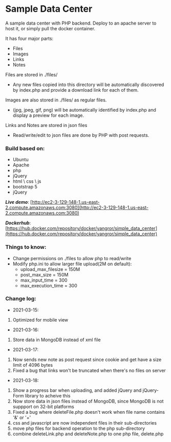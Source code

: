# Sample Data Center

A sample data center with PHP backend. Deploy to an apache server to host it, or simply pull the docker container. 

It has four major parts:

 - Files
 - Images
 - Links
 - Notes

Files are stored in ./files/

 - Any new files copied into this directory will be automatically discovered by index.php and provide a download link for each of them.

Images are also stored in ./files/ as regular files.

 - (jpg, jpeg, gif, png) will be automatically identified by index.php and display a preview for each image.

Links and Notes are stored in json files

  - Read/write/edit to json files are done by PHP with post requests.


### Build based on:
 - Ubuntu
 - Apache
 - php
 - jQuery
 - html \ css \ js
 - bootstrap 5
 - jQuery


***Live demo***: [http://ec2-3-129-148-1.us-east-2.compute.amazonaws.com:3080](http://ec2-3-129-148-1.us-east-2.compute.amazonaws.com:3080)

***Dockerhub***: [https://hub.docker.com/repository/docker/yangror/simple_data_center](https://hub.docker.com/repository/docker/yangror/simple_data_center)

### Things to know:
 - Change permissions on ./files to allow php to read/write
 - Modify php.ini to allow larger file upload(2M on default):
    - upload_max_filesize = 150M
    - post_max_size = 150M
    - max_input_time = 300
    - max_execution_time = 300

### Change log:
 - 2021-03-15:
  1. Optimized for mobile view
 - 2021-03-16:
  1. Store data in MongoDB instead of xml file
 - 2021-03-17:
  1. Now sends new note as post request since cookie and get have a size limit of 4096 bytes
  2. Fixed a bug that links won't be truncated when there's no files on server
 - 2021-03-18:
  1. Show a progress bar when uploading, and added jQuery and jQuery-Form library to acheive this
  2. Now store data in json files instead of MongoDB, since MongoDB is not suppport on 32-bit platforms
  3. Fixed a bug where deleteFile.php doesn't work when file name contains '&' or '+'
  4. css and javascript are now independent files in their sub-directories
  5. move php files for backend operation to the php sub-directory
  6. combine deleteLink.php and deleteNote.php to one php file, delete.php
